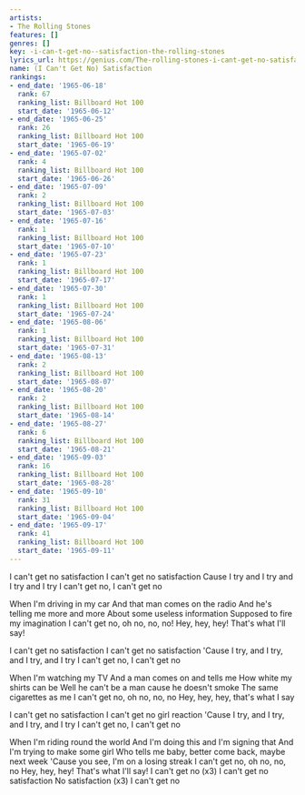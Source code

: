 ```yaml
---
artists:
- The Rolling Stones
features: []
genres: []
key: -i-can-t-get-no--satisfaction-the-rolling-stones
lyrics_url: https://genius.com/The-rolling-stones-i-cant-get-no-satisfaction-lyrics
name: (I Can't Get No) Satisfaction
rankings:
- end_date: '1965-06-18'
  rank: 67
  ranking_list: Billboard Hot 100
  start_date: '1965-06-12'
- end_date: '1965-06-25'
  rank: 26
  ranking_list: Billboard Hot 100
  start_date: '1965-06-19'
- end_date: '1965-07-02'
  rank: 4
  ranking_list: Billboard Hot 100
  start_date: '1965-06-26'
- end_date: '1965-07-09'
  rank: 2
  ranking_list: Billboard Hot 100
  start_date: '1965-07-03'
- end_date: '1965-07-16'
  rank: 1
  ranking_list: Billboard Hot 100
  start_date: '1965-07-10'
- end_date: '1965-07-23'
  rank: 1
  ranking_list: Billboard Hot 100
  start_date: '1965-07-17'
- end_date: '1965-07-30'
  rank: 1
  ranking_list: Billboard Hot 100
  start_date: '1965-07-24'
- end_date: '1965-08-06'
  rank: 1
  ranking_list: Billboard Hot 100
  start_date: '1965-07-31'
- end_date: '1965-08-13'
  rank: 2
  ranking_list: Billboard Hot 100
  start_date: '1965-08-07'
- end_date: '1965-08-20'
  rank: 2
  ranking_list: Billboard Hot 100
  start_date: '1965-08-14'
- end_date: '1965-08-27'
  rank: 6
  ranking_list: Billboard Hot 100
  start_date: '1965-08-21'
- end_date: '1965-09-03'
  rank: 16
  ranking_list: Billboard Hot 100
  start_date: '1965-08-28'
- end_date: '1965-09-10'
  rank: 31
  ranking_list: Billboard Hot 100
  start_date: '1965-09-04'
- end_date: '1965-09-17'
  rank: 41
  ranking_list: Billboard Hot 100
  start_date: '1965-09-11'
---
```

I can't get no satisfaction
I can't get no satisfaction
Cause I try and I try and I try and I try
I can't get no, I can't get no


When I'm driving in my car
And that man comes on the radio
And he's telling me more and more
About some useless information
Supposed to fire my imagination
I can't get no, oh no, no, no!
Hey, hey, hey! That's what I'll say!


I can't get no satisfaction
I can't get no satisfaction
'Cause I try, and I try, and I try, and I try
I can't get no, I can't get no


When I'm watching my TV
And a man comes on and tells me
How white my shirts can be
Well he can't be a man cause he doesn't smoke
The same cigarettes as me
I can't get no, oh no, no, no
Hey, hey, hey, that's what I say


I can't get no satisfaction
I can't get no girl reaction
'Cause I try, and I try, and I try, and I try
I can't get no, I can't get no


When I'm riding round the world
And I'm doing this and I'm signing that
And I'm trying to make some girl
Who tells me baby, better come back, maybe next week
'Cause you see, I'm on a losing streak
I can't get no, oh no, no, no
Hey, hey, hey! That's what I'll say!
I can't get no (x3)
I can't get no satisfaction
No satisfaction (x3)
I can't get no
